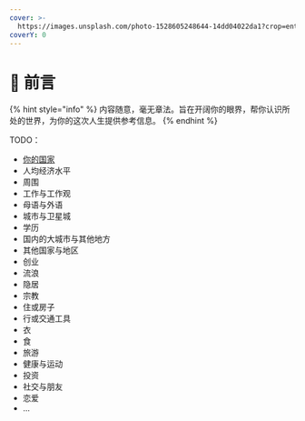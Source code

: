 ```yaml
---
cover: >-
  https://images.unsplash.com/photo-1528605248644-14dd04022da1?crop=entropy&cs=tinysrgb&fm=jpg&ixid=MnwxOTcwMjR8MHwxfHNlYXJjaHwxMHx8dGVhbSUyMG9mJTIwcGVvcGxlfGVufDB8fHx8MTY2MDMxNzQzNg&ixlib=rb-1.2.1&q=80
coverY: 0
---
```


# 👋 前言

{% hint style="info" %}
内容随意，毫无章法。旨在开阔你的眼界，帮你认识所处的世界，为你的这次人生提供参考信息。
{% endhint %}

TODO：

* ​[你的国家](broken-reference)​
* 人均经济水平
* 周围
* 工作与工作观
* 母语与外语
* 城市与卫星城
* 学历
* 国内的大城市与其他地方
* 其他国家与地区
* 创业
* 流浪
* 隐居
* 宗教
* 住或房子
* 行或交通工具
* 衣
* 食
* 旅游
* 健康与运动
* 投资
* 社交与朋友
* 恋爱
* ...
